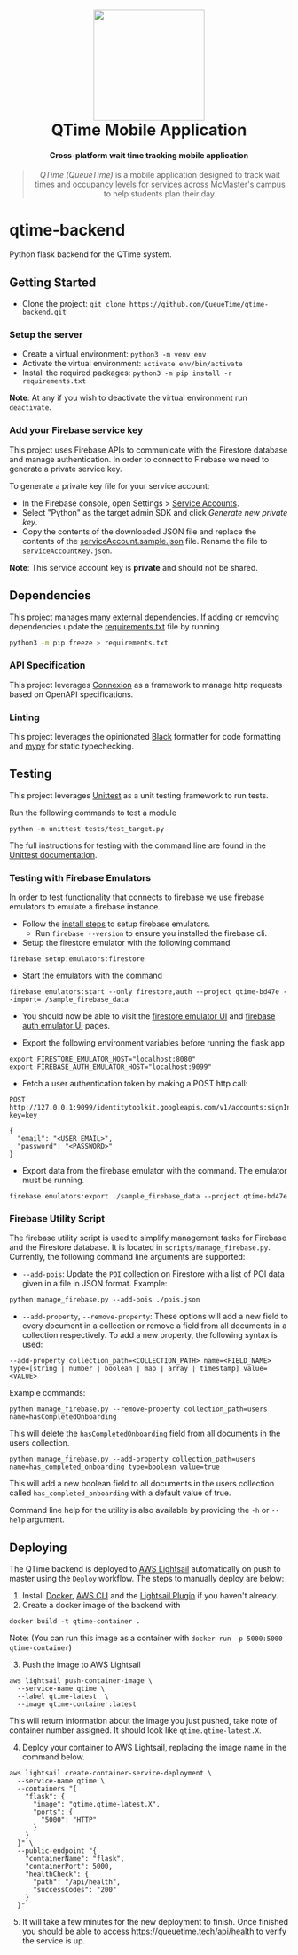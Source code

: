 <h1 align="center">
  <img src="https://avatars.githubusercontent.com/u/116905733?s=200&v=4" height="200"/><br>
  QTime Mobile Application
</h1>

<h4 align="center">Cross-platform wait time tracking mobile application</h4>

<blockquote align="center">
  <em>QTime (QueueTime)</em> is a mobile application designed to track wait times and occupancy levels for services across McMaster's campus to help students plan their day.
</blockquote>

# qtime-backend

Python flask backend for the QTime system.

## Getting Started

- Clone the project: `git clone https://github.com/QueueTime/qtime-backend.git`

### Setup the server

- Create a virtual environment: `python3 -m venv env`
- Activate the virtual environment: `activate env/bin/activate`
- Install the required packages: `python3 -m pip install -r requirements.txt`

**Note**: At any if you wish to deactivate the virtual environment run `deactivate`.

### Add your Firebase service key

This project uses Firebase APIs to communicate with the Firestore database and manage authentication. In order to connect to Firebase we need to generate a private service key.

To generate a private key file for your service account:

- In the Firebase console, open Settings > [Service Accounts](https://console.firebase.google.com/project/_/settings/serviceaccounts/adminsdk).
- Select "Python" as the target admin SDK and click _Generate new private key_.
- Copy the contents of the downloaded JSON file and replace the contents of the [serviceAccount.sample.json](./serviceAccount.sample.json) file. Rename the file to `serviceAccountKey.json`.

**Note**: This service account key is **private** and should not be shared.

## Dependencies

This project manages many external dependencies. If adding or removing dependencies update the [requirements.txt](./requirements.txt) file by running

```sh
python3 -m pip freeze > requirements.txt
```

### API Specification

This project leverages [Connexion](https://pypi.org/project/connexion/) as a framework to manage http requests based on OpenAPI specifications.

### Linting

This project leverages the opinionated [Black](https://github.com/psf/black) formatter for code formatting and [mypy](https://mypy.readthedocs.io/en/stable/) for static typechecking.

## Testing

This project leverages [Unittest](https://docs.python.org/3/library/unittest.html) as a unit testing framework to run tests.

Run the following commands to test a module

```
python -m unittest tests/test_target.py
```

The full instructions for testing with the command line are found in the [Unittest documentation](https://docs.python.org/3/library/unittest.html#command-line-interface).

### Testing with Firebase Emulators

In order to test functionality that connects to firebase we use firebase emulators to emulate a firebase instance.

- Follow the [install steps](https://firebase.google.com/docs/emulator-suite/install_and_configure#install_the_local_emulator_suite) to setup firebase emulators.
  - Run `firebase --version` to ensure you installed the firebase cli.
- Setup the firestore emulator with the following command

```
firebase setup:emulators:firestore
```

- Start the emulators with the command

```
firebase emulators:start --only firestore,auth --project qtime-bd47e --import=./sample_firebase_data
```

- You should now be able to visit the [firestore emulator UI](http://127.0.0.1:4000/firestore) and [firebase auth emulator UI](http://127.0.0.1:4000/auth) pages.

- Export the following environment variables before running the flask app

```
export FIRESTORE_EMULATOR_HOST="localhost:8080"
export FIREBASE_AUTH_EMULATOR_HOST="localhost:9099"
```

- Fetch a user authentication token by making a POST http call:

```
POST http://127.0.0.1:9099/identitytoolkit.googleapis.com/v1/accounts:signInWithPassword?key=key

{
  "email": "<USER_EMAIL>",
  "password": "<PASSWORD>"
}
```

- Export data from the firebase emulator with the command. The emulator must be running.

```
firebase emulators:export ./sample_firebase_data --project qtime-bd47e
```

### Firebase Utility Script

The firebase utility script is used to simplify management tasks for Firebase and the Firestore database. It is located in `scripts/manage_firebase.py`. Currently, the following command line arguments are supported:

- `--add-pois`: Update the `POI` collection on Firestore with a list of POI data given in a file in JSON format. Example:

```
python manage_firebase.py --add-pois ./pois.json
```

- `--add-property`, `--remove-property`: These options will add a new field to every document in a collection or remove a field from all documents in a collection respectively. To add a new property, the following syntax is used:

```
--add-property collection_path=<COLLECTION_PATH> name=<FIELD_NAME> type=[string | number | boolean | map | array | timestamp] value=<VALUE>
```

Example commands:

```
python manage_firebase.py --remove-property collection_path=users name=hasCompletedOnboarding
```

This will delete the `hasCompletedOnboarding` field from all documents in the users collection.

```
python manage_firebase.py --add-property collection_path=users name=has_completed_onboarding type=boolean value=true
```

This will add a new boolean field to all documents in the users collection called `has_completed_onboarding` with a default value of true.

Command line help for the utility is also available by providing the `-h` or `--help` argument.

## Deploying

The QTime backend is deployed to [AWS Lightsail](https://aws.amazon.com/lightsail/) automatically on push to master using the `Deploy` workflow. The steps to manually deploy are below:

1. Install [Docker](https://docs.docker.com/engine/install/), [AWS CLI](https://docs.aws.amazon.com/cli/latest/userguide/getting-started-install.html) and the [Lightsail Plugin](https://lightsail.aws.amazon.com/ls/docs/en_us/articles/amazon-lightsail-install-software) if you haven't already.
2. Create a docker image of the backend with

```
docker build -t qtime-container .
```

Note: (You can run this image as a container with `docker run -p 5000:5000 qtime-container`)

3. Push the image to AWS Lightsail

```
aws lightsail push-container-image \
  --service-name qtime \
  --label qtime-latest  \
  --image qtime-container:latest
```

This will return information about the image you just pushed, take note of container number assigned. It should look like `qtime.qtime-latest.X`.

4. Deploy your container to AWS Lightsail, replacing the image name in the command below.

```
aws lightsail create-container-service-deployment \
  --service-name qtime \
  --containers "{
    "flask": {
      "image": "qtime.qtime-latest.X",
      "ports": {
        "5000": "HTTP"
      }
    }
  }" \
  --public-endpoint "{
    "containerName": "flask",
    "containerPort": 5000,
    "healthCheck": {
      "path": "/api/health",
      "successCodes": "200"
    }
  }"
```

5. It will take a few minutes for the new deployment to finish. Once finished you should be able to access https://queuetime.tech/api/health to verify the service is up.
